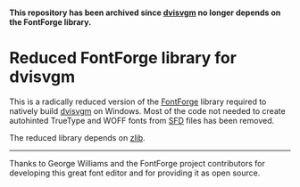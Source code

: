 #### This repository has been archived since [dvisvgm](https://github.com/mgieseki/dvisvgm) no longer depends on the FontForge library.

# Reduced FontForge library for dvisvgm

This is a radically reduced version of the [FontForge](https://fontforge.github.io) library required to natively
build [dvisvgm](https://dvisvgm.de) on Windows. Most of the code not needed to create autohinted
TrueType and WOFF fonts from [SFD](https://fontforge.github.io/sfdformat.html) files has been removed.

The reduced library depends on [zlib](http://www.zlib.net).

---
Thanks to George Williams and the FontForge project contributors for developing this great font editor and for
providing it as open source.
